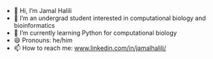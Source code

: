 - 👋 Hi, I’m Jamal Halili
- 👀 I’m an undergrad student interested in computational biology and bioinformatics
- 🌱 I’m currently learning Python for computational biology
- 😄 Pronouns: he/him
- 📫 How to reach me: www.linkedin.com/in/jamalhalili/ 
